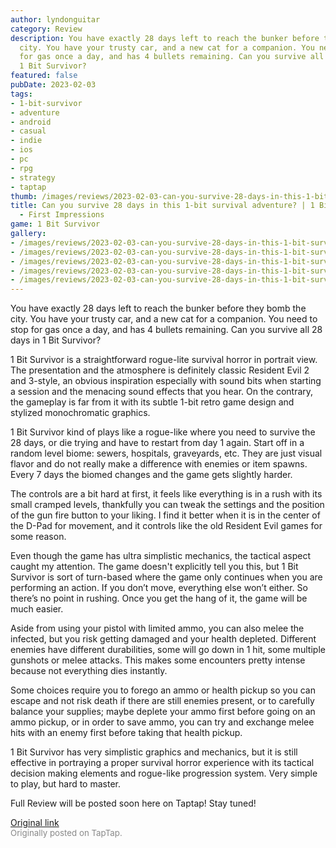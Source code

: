 ```yaml
---
author: lyndonguitar
category: Review
description: You have exactly 28 days left to reach the bunker before they bomb the
  city. You have your trusty car, and a new cat for a companion. You need to stop
  for gas once a day, and has 4 bullets remaining. Can you survive all 28 days in
  1 Bit Survivor?
featured: false
pubDate: 2023-02-03
tags:
- 1-bit-survivor
- adventure
- android
- casual
- indie
- ios
- pc
- rpg
- strategy
- taptap
thumb: /images/reviews/2023-02-03-can-you-survive-28-days-in-this-1-bit-survival-adventure--1-bit-survivor---first-impressi-0.avif
title: Can you survive 28 days in this 1-bit survival adventure? | 1 Bit Survivor
  - First Impressions
game: 1 Bit Survivor
gallery:
- /images/reviews/2023-02-03-can-you-survive-28-days-in-this-1-bit-survival-adventure--1-bit-survivor---first-impressi-0.avif
- /images/reviews/2023-02-03-can-you-survive-28-days-in-this-1-bit-survival-adventure--1-bit-survivor---first-impressi-1.avif
- /images/reviews/2023-02-03-can-you-survive-28-days-in-this-1-bit-survival-adventure--1-bit-survivor---first-impressi-2.avif
- /images/reviews/2023-02-03-can-you-survive-28-days-in-this-1-bit-survival-adventure--1-bit-survivor---first-impressi-3.avif
- /images/reviews/2023-02-03-can-you-survive-28-days-in-this-1-bit-survival-adventure--1-bit-survivor---first-impressi-4.avif
---
```

You have exactly 28 days left to reach the bunker before they bomb the city. You have your trusty car, and a new cat for a companion. You need to stop for gas once a day, and has 4 bullets remaining. Can you survive all 28 days in 1 Bit Survivor?

1 Bit Survivor is a straightforward rogue-lite survival horror in portrait view. The presentation and the atmosphere is definitely classic Resident Evil 2 and 3-style, an obvious inspiration especially with sound bits when starting a session and the menacing sound effects that you hear. On the contrary, the gameplay is far from it with its subtle 1-bit retro game design and stylized monochromatic graphics.

1 Bit Survivor kind of plays like a rogue-like where you need to survive the 28 days, or die trying and have to restart from day 1 again. Start off in a random level biome: sewers, hospitals, graveyards, etc. They are just visual flavor and do not really make a difference with enemies or item spawns. Every 7 days the biomed changes and the game gets slightly harder.

The controls are a bit hard at first, it feels like everything is in a rush with its small cramped levels, thankfully you can tweak the settings and the position of the gun fire button to your liking. I find it better when it is in the center of the D-Pad for movement, and it controls like the old Resident Evil games for some reason.

Even though the game has ultra simplistic mechanics, the tactical aspect caught my attention. The game doesn't explicitly tell you this, but 1 Bit Survivor is sort of turn-based where the game only continues when you are performing an action. If you don’t move, everything else won’t either. So there’s no point in rushing. Once you get the hang of it, the game will be much easier.

Aside from using your pistol with limited ammo, you can also melee the infected, but you risk getting damaged and your health depleted. Different enemies have different durabilities, some will go down in 1 hit, some multiple gunshots or melee attacks. This makes some encounters pretty intense because not everything dies instantly.

Some choices require you to forego an ammo or health pickup so you can escape and not risk death if there are still enemies present, or to carefully balance your supplies; maybe deplete your ammo first before going on an ammo pickup, or in order to save ammo, you can try and exchange melee hits with an enemy first before taking that health pickup.

1 Bit Survivor has very simplistic graphics and mechanics, but it is still effective in portraying a proper survival horror experience with its tactical decision making elements and rogue-like progression system. Very simple to play, but hard to master.

Full Review will be posted soon here on Taptap! Stay tuned!

[Original link](https://www.taptap.io/post/4430351)<br><span style="font-size: 0.95em; color: #888;">Originally posted on TapTap.</span>